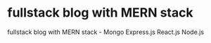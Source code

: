 # fullstack blog with MERN stack 
fullstack blog with MERN stack - Mongo Express.js React.js Node.js
